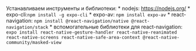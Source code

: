 Устанавливаем инструменты и библиотеки:
    * nodejs: https://nodejs.org/
    * expo-cli:`npm install -g expo-cli`
    * expo-av: `npm install expo-av`
    * react-navigation: `npm install @react-navigation/native @react-navigation/stack`
    * вспомогательные библиотеки для react-navigation: `expo install react-native-gesture-handler react-native-reanimated react-native-screens react-native-safe-area-context @react-native-community/masked-view`
